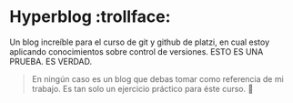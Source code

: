 # Hyperblog :trollface:

Un blog increíble para el curso de git y github de platzi, en cual estoy aplicando conocimientos sobre control de versiones. ESTO ES UNA PRUEBA. ES VERDAD.
> En ningún caso es un blog que debas tomar como referencia de mi trabajo. Es tan solo un ejercicio práctico para éste curso. :cop:
